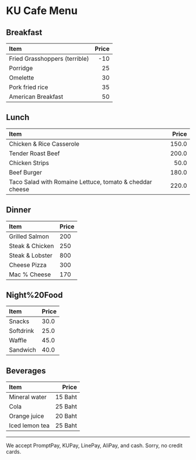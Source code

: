 # KU Cafe Menu


## Breakfast
|Item                         | Price |
|:---------------------------------------|------:|
|Fried Grasshoppers (terrible) | -10 |
|Porridge                       | 25 |
|Omelette                        |30|
|Pork fried rice                 |35|
|American Breakfast              |50|

## Lunch 

| Item                                   | Price |
|:---------------------------------------|------:|
| Chicken & Rice Casserole                           |  150.0  |
| Tender Roast Beef                           |  200.0  |
| Chicken Strips                          |  50.0  |
| Beef Burger                        |  180.0  |
|Taco Salad with Romaine Lettuce, tomato & cheddar cheese |  220.0 |

## Dinner

| Item                         | Price   |
|:-----------------------------|---------|
| Grilled Salmon               | 200     |
| Steak & Chicken              | 250     |
| Steak & Lobster              | 800     |
| Cheese Pizza                 | 300     |
| Mac % Cheese                 | 170     |


## Night%20Food
| Item      | Price      |
|:----------|-----------|
| Snacks | 30.0 |
| Softdrink | 25.0 |
| Waffle | 45.0 |
| Sandwich | 40.0 |

## Beverages
| Item                | Price      | 
|:--------------------|-----------:|
| Mineral water       | 15 Baht    |
| Cola                | 25 Baht    |
| Orange juice        | 20 Baht    |
| Iced lemon tea      | 25 Baht    |


---

We accept PromptPay, KUPay, LinePay, AliPay, and cash. Sorry, no credit cards.
